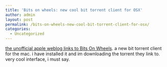 ```yaml
---
title: 'Bits on wheels: new cool bit torrent client for OSX'
author: admin
layout: post
permalink: /bits-on-wheels-new-cool-bit-torrent-client-for-osx/
categories:
  - Uncategorized
---
```

[the unofficial apple weblog links to Bits On Wheels][1]. a new bit torrent client for the mac. i have installed it and im downloading the torrent they link to. very cool interface, i must say.

 [1]: http://apple.weblogsinc.com/entry/1234000170037830/